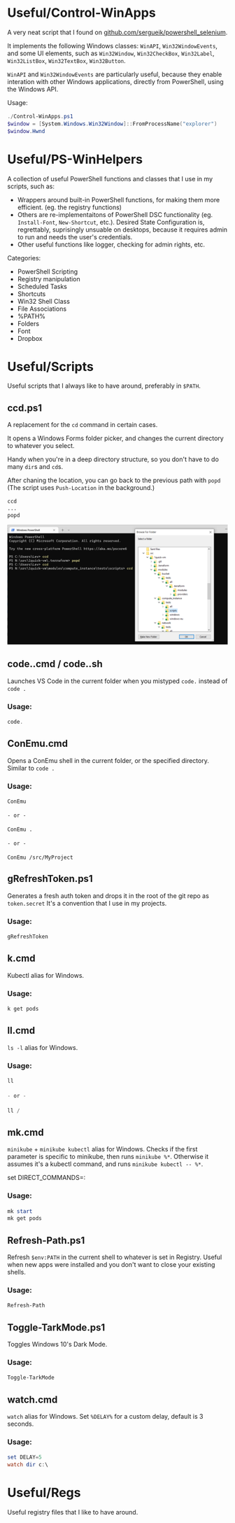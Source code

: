# Useful/Control-WinApps

A very neat script that I found on [github.com/sergueik/powershell_selenium](https://github.com/sergueik/powershell_selenium/blob/master/powershell/button_selenium.ps1).

It implements the following Windows classes: `WinAPI`, `Win32WindowEvents`, and some UI elements, such as `Win32Window`, `Win32CheckBox`, `Win32Label`, `Win32ListBox`, `Win32TextBox`, `Win32Button`.

`WinAPI` and `Win32WindowEvents` are particularly useful, because they enable interation with other Windows applications, directly from PowerShell, using the Windows API.

Usage:

```powershell
./Control-WinApps.ps1
$window = [System.Windows.Win32Window]::FromProcessName("explorer")
$window.Hwnd
```

# Useful/PS-WinHelpers

A collection of useful PowerShell functions and classes that I use in my scripts, such as:
* Wrappers around built-in PowerShell functions, for making them more efficient. (eg. the registry functions)
* Others are re-implementaitons of PowerShell DSC functionality (eg. `Install-Font`, `New-Shortcut`, etc.). Desired State Configuration is, regrettably, suprisingly unsuable on desktops, because it requires admin to run and needs the user's credentials.
* Other useful functions like logger, checking for admin rights, etc.

Categories:
* PowerShell Scripting
* Registry manipulation
* Scheduled Tasks
* Shortcuts
* Win32 Shell Class
* File Associations
* %PATH%
* Folders
* Font
* Dropbox
  
# Useful/Scripts
Useful scripts that I always like to have around, preferably in `$PATH`.

## ccd.ps1

A replacement for the `cd` command in certain cases.

It opens a Windows Forms folder picker, and changes the current directory to whatever you select.

Handy when you're in a deep directory structure, so you don't have to do many `dir`s and `cd`s.

After chaning the location, you can go back to the previous path with `popd` (The script uses `Push-Location` in the background.)

```
ccd
...
popd
```

![ccd.ps1](res/ccd.png)


## code..cmd / code..sh

Launches VS Code in the current folder when you mistyped `code.` instead of `code .`

### Usage:

```powershell
code.
```

## ConEmu.cmd

Opens a ConEmu shell in the current folder, or the specified directory.
Similar to `code .`

### Usage:

```
ConEmu

- or -

ConEmu .

- or -

ConEmu /src/MyProject
```

## gRefreshToken.ps1

Generates a fresh auth token and drops it in the root of the git repo as `token.secret`
It's a convention that I use in my projects.

### Usage:

```powershell
gRefreshToken
```

## k.cmd

Kubectl alias for Windows.

### Usage:

```powershell
k get pods
```

## ll.cmd

`ls -l` alias for Windows.

### Usage:

```powershell
ll

- or -

ll /
```

## mk.cmd

`minikube` + `minikube kubectl` alias for Windows.
Checks if the first parameter is specific to minikube, then runs `minikube %*`.
Otherwise it assumes it's a kubectl command, and runs `minikube kubectl -- %*`.

set DIRECT_COMMANDS=:

### Usage:

```powershell
mk start
mk get pods
```

## Refresh-Path.ps1

Refresh `$env:PATH` in the current shell to whatever is set in Registry.
Useful when new apps were installed and you don't want to close your existing shells.

### Usage:

```powershell
Refresh-Path
```

## Toggle-TarkMode.ps1

Toggles Windows 10's Dark Mode.

### Usage:

```powershell
Toggle-TarkMode
```

## watch.cmd

`watch` alias for Windows.
Set `%DELAY%` for a custom delay, default is 3 seconds.

### Usage:

```powershell
set DELAY=5
watch dir c:\
```



# Useful/Regs

Useful registry files that I like to have around.
